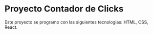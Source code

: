 # Proyecto Contador de Clicks

Este proyecto se programo con las siguientes tecnologias: HTML, CSS, React.